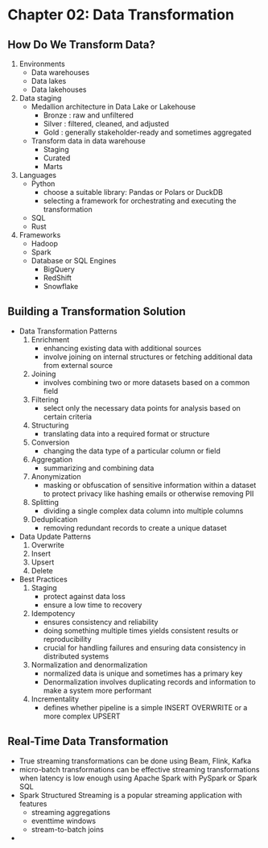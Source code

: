 # Chapter 02: Data Transformation
## How Do We Transform Data?
1. Environments
   - Data warehouses
   - Data lakes
   - Data lakehouses
2. Data staging
   - Medallion architecture in Data Lake or Lakehouse
     * Bronze : raw and unfiltered
     * Silver : filtered, cleaned, and adjusted
     * Gold : generally stakeholder-ready and sometimes aggregated
   - Transform data in data warehouse
     * Staging
     * Curated
     * Marts
3. Languages
   - Python
     * choose a suitable library: Pandas or Polars or DuckDB
     * selecting a framework for orchestrating and executing the transformation
   - SQL
   - Rust
4. Frameworks
   - Hadoop
   - Spark
   - Database or SQL Engines
     * BigQuery
     * RedShift
     * Snowflake

## Building a Transformation Solution
- Data Transformation Patterns
  1. Enrichment
     * enhancing existing data with additional sources
     * involve joining on internal structures or fetching additional data from external source
  2. Joining
     * involves combining two or more datasets based on a common field
  3. Filtering
     * select only the necessary data points for analysis based on certain criteria
  4. Structuring
     * translating data into a required format or structure
  5. Conversion
     * changing the data type of a particular column or field
  6. Aggregation
     * summarizing and combining data
  7. Anonymization
     * masking or obfuscation of sensitive information within a dataset to protect privacy like hashing emails or otherwise removing PII
  8. Splitting
     * dividing a single complex data column into multiple columns
  9. Deduplication
     * removing redundant records to create a unique dataset
- Data Update Patterns
  1. Overwrite
  2. Insert
  3. Upsert
  4. Delete
- Best Practices
  1. Staging
     * protect against data loss
     * ensure a low time to recovery
   2. Idempotency
      * ensures consistency and reliability
      * doing something multiple times yields consistent results or reproducibility
      * crucial for handling failures and ensuring data consistency in distributed systems
   3. Normalization and denormalization
      * normalized data is unique and sometimes has a primary key
      * Denormalization involves duplicating records and information to make a system more performant
   4. Incrementality
      * defines whether pipeline is a simple INSERT OVERWRITE or a more complex UPSERT
## Real-Time Data Transformation
- True streaming transformations can be done using Beam, Flink, Kafka
- micro-batch transformations can be effective streaming transformations when latency is low enough using Apache Spark with PySpark or Spark SQL
- Spark Structured Streaming is a popular streaming application with features
  * streaming aggregations
  * eventtime windows
  * stream-to-batch joins
- 
